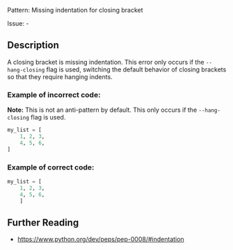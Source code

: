 Pattern: Missing indentation for closing bracket

Issue: -

## Description

A closing bracket is missing indentation. This error only occurs if the `--hang-closing` flag is used, switching the default behavior of closing brackets so that they require hanging indents.

### Example of **incorrect** code:

**Note:** This is not an anti-pattern by default. This only occurs if the `--hang-closing` flag is used.

```python
my_list = [
    1, 2, 3,
    4, 5, 6,
]
```

### Example of **correct** code:

```python
my_list = [
    1, 2, 3,
    4, 5, 6,
    ]
```

## Further Reading

* https://www.python.org/dev/peps/pep-0008/#indentation